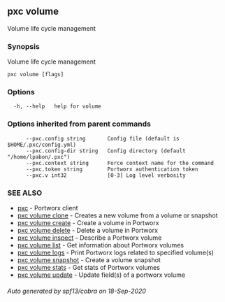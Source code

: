 ## pxc volume

Volume life cycle management

### Synopsis

Volume life cycle management

```
pxc volume [flags]
```

### Options

```
  -h, --help   help for volume
```

### Options inherited from parent commands

```
      --pxc.config string       Config file (default is $HOME/.pxc/config.yml)
      --pxc.config-dir string   Config directory (default "/home/lpabon/.pxc")
      --pxc.context string      Force context name for the command
      --pxc.token string        Portworx authentication token
      --pxc.v int32             [0-3] Log level verbosity
```

### SEE ALSO

* [pxc](pxc.md)	 - Portworx client
* [pxc volume clone](pxc_volume_clone.md)	 - Creates a new volume from a volume or snapshot
* [pxc volume create](pxc_volume_create.md)	 - Create a volume in Portworx
* [pxc volume delete](pxc_volume_delete.md)	 - Delete a volume in Portworx
* [pxc volume inspect](pxc_volume_inspect.md)	 - Describe a Portworx volume
* [pxc volume list](pxc_volume_list.md)	 - Get information about Portworx volumes
* [pxc volume logs](pxc_volume_logs.md)	 - Print Portworx logs related to specified volume(s)
* [pxc volume snapshot](pxc_volume_snapshot.md)	 - Create a volume snapshot
* [pxc volume stats](pxc_volume_stats.md)	 - Get stats of Portworx volumes
* [pxc volume update](pxc_volume_update.md)	 - Update field(s) of a portworx volume

###### Auto generated by spf13/cobra on 18-Sep-2020
